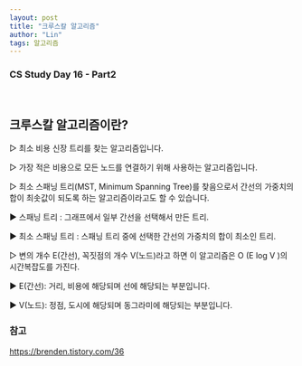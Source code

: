 ```yaml
---
layout: post
title: "크루스칼 알고리즘"
author: "Lin"
tags: 알고리즘 
---
```

### CS Study Day 16 - Part2

<br>

## 크루스칼 알고리즘이란?
▷ 최소 비용 신장 트리를 찾는 알고리즘입니다.

▷ 가장 적은 비용으로 모든 노드를 연결하기 위해 사용하는 알고리즘입니다.

▷ 최소 스패닝 트리(MST, Minimum Spanning Tree)를 찾음으로서 간선의 가중치의 합이 최솟값이 되도록 하는 알고리즘이라고도 할 수 있습니다.

   ▶ 스패닝 트리 : 그래프에서 일부 간선을 선택해서 만든 트리.

   ▶ 최소 스패닝 트리 : 스패닝 트리 중에 선택한 간선의 가중치의 합이 최소인 트리.

▷ 변의 개수 E(간선), 꼭짓점의 개수 V(노드)라고 하면 이 알고리즘은 O (E log V )의 시간복잡도를 가진다.

   ▶ E(간선): 거리, 비용에 해당되며 선에 해당되는 부분입니다.

   ▶ V(노드): 정점, 도시에 해당되며 동그라미에 해당되는 부분입니다.



### 참고
https://brenden.tistory.com/36